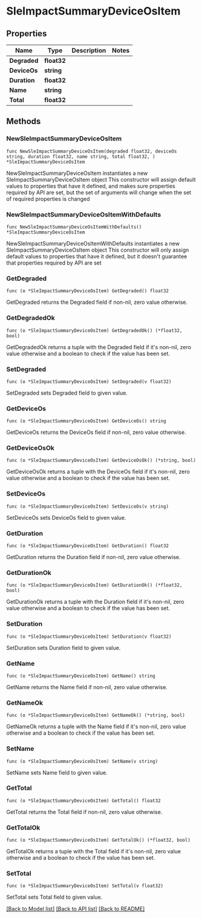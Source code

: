 # SleImpactSummaryDeviceOsItem

## Properties

Name | Type | Description | Notes
------------ | ------------- | ------------- | -------------
**Degraded** | **float32** |  | 
**DeviceOs** | **string** |  | 
**Duration** | **float32** |  | 
**Name** | **string** |  | 
**Total** | **float32** |  | 

## Methods

### NewSleImpactSummaryDeviceOsItem

`func NewSleImpactSummaryDeviceOsItem(degraded float32, deviceOs string, duration float32, name string, total float32, ) *SleImpactSummaryDeviceOsItem`

NewSleImpactSummaryDeviceOsItem instantiates a new SleImpactSummaryDeviceOsItem object
This constructor will assign default values to properties that have it defined,
and makes sure properties required by API are set, but the set of arguments
will change when the set of required properties is changed

### NewSleImpactSummaryDeviceOsItemWithDefaults

`func NewSleImpactSummaryDeviceOsItemWithDefaults() *SleImpactSummaryDeviceOsItem`

NewSleImpactSummaryDeviceOsItemWithDefaults instantiates a new SleImpactSummaryDeviceOsItem object
This constructor will only assign default values to properties that have it defined,
but it doesn't guarantee that properties required by API are set

### GetDegraded

`func (o *SleImpactSummaryDeviceOsItem) GetDegraded() float32`

GetDegraded returns the Degraded field if non-nil, zero value otherwise.

### GetDegradedOk

`func (o *SleImpactSummaryDeviceOsItem) GetDegradedOk() (*float32, bool)`

GetDegradedOk returns a tuple with the Degraded field if it's non-nil, zero value otherwise
and a boolean to check if the value has been set.

### SetDegraded

`func (o *SleImpactSummaryDeviceOsItem) SetDegraded(v float32)`

SetDegraded sets Degraded field to given value.


### GetDeviceOs

`func (o *SleImpactSummaryDeviceOsItem) GetDeviceOs() string`

GetDeviceOs returns the DeviceOs field if non-nil, zero value otherwise.

### GetDeviceOsOk

`func (o *SleImpactSummaryDeviceOsItem) GetDeviceOsOk() (*string, bool)`

GetDeviceOsOk returns a tuple with the DeviceOs field if it's non-nil, zero value otherwise
and a boolean to check if the value has been set.

### SetDeviceOs

`func (o *SleImpactSummaryDeviceOsItem) SetDeviceOs(v string)`

SetDeviceOs sets DeviceOs field to given value.


### GetDuration

`func (o *SleImpactSummaryDeviceOsItem) GetDuration() float32`

GetDuration returns the Duration field if non-nil, zero value otherwise.

### GetDurationOk

`func (o *SleImpactSummaryDeviceOsItem) GetDurationOk() (*float32, bool)`

GetDurationOk returns a tuple with the Duration field if it's non-nil, zero value otherwise
and a boolean to check if the value has been set.

### SetDuration

`func (o *SleImpactSummaryDeviceOsItem) SetDuration(v float32)`

SetDuration sets Duration field to given value.


### GetName

`func (o *SleImpactSummaryDeviceOsItem) GetName() string`

GetName returns the Name field if non-nil, zero value otherwise.

### GetNameOk

`func (o *SleImpactSummaryDeviceOsItem) GetNameOk() (*string, bool)`

GetNameOk returns a tuple with the Name field if it's non-nil, zero value otherwise
and a boolean to check if the value has been set.

### SetName

`func (o *SleImpactSummaryDeviceOsItem) SetName(v string)`

SetName sets Name field to given value.


### GetTotal

`func (o *SleImpactSummaryDeviceOsItem) GetTotal() float32`

GetTotal returns the Total field if non-nil, zero value otherwise.

### GetTotalOk

`func (o *SleImpactSummaryDeviceOsItem) GetTotalOk() (*float32, bool)`

GetTotalOk returns a tuple with the Total field if it's non-nil, zero value otherwise
and a boolean to check if the value has been set.

### SetTotal

`func (o *SleImpactSummaryDeviceOsItem) SetTotal(v float32)`

SetTotal sets Total field to given value.



[[Back to Model list]](../README.md#documentation-for-models) [[Back to API list]](../README.md#documentation-for-api-endpoints) [[Back to README]](../README.md)


